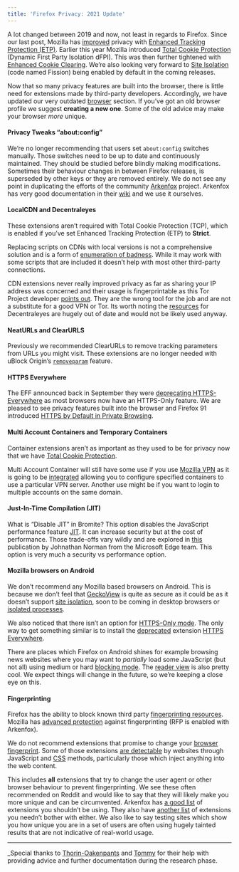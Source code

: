 ```yaml
---
title: 'Firefox Privacy: 2021 Update'
---
```

A lot changed between 2019 and now, not least in regards to Firefox. Since our last post, Mozilla has [improved](https://blog.mozilla.org/en/products/firefox/latest-firefox-rolls-out-enhanced-tracking-protection-2-0-blocking-redirect-trackers-by-default/) privacy with [Enhanced Tracking Protection (ETP)](https://blog.mozilla.org/en/products/firefox/firefox-now-available-with-enhanced-tracking-protection-by-default/). Earlier this year Mozilla introduced [Total Cookie Protection](https://blog.mozilla.org/security/2021/02/23/total-cookie-protection/) (Dynamic First Party Isolation dFPI). This was then further tightened with [Enhanced Cookie Clearing](https://blog.mozilla.org/security/2021/08/10/firefox-91-introduces-enhanced-cookie-clearing/). We’re also looking very forward to [Site Isolation](https://blog.mozilla.org/security/2021/05/18/introducing-site-isolation-in-firefox/) (code named Fission) being enabled by default in the coming releases.

Now that so many privacy features are built into the browser, there is little need for extensions made by third-party developers. Accordingly, we have updated our very outdated [browser](https://www.privacyguides.org/browsers) section. If you’ve got an old browser profile we suggest **creating a new one**. Some of the old advice may make your browser _more_ unique.

#### Privacy Tweaks “about:config”

We’re no longer recommending that users set `about:config` switches manually. Those switches need to be up to date and continuously maintained. They should be studied before blindly making modifications. Sometimes their behaviour changes in between Firefox releases, is superseded by other keys or they are removed entirely. We do not see any point in duplicating the efforts of the community [Arkenfox](https://github.com/arkenfox/user.js) project. Arkenfox has very good documentation in their [wiki](https://github.com/arkenfox/user.js/wiki) and we use it ourselves.

#### LocalCDN and Decentraleyes

These extensions aren’t required with Total Cookie Protection (TCP), which is enabled if you’ve set Enhanced Tracking Protection (ETP) to **Strict**.

Replacing scripts on CDNs with local versions is not a comprehensive solution and is a form of [enumeration of badness](https://www.ranum.com/security/computer_security/editorials/dumb/). While it may work with some scripts that are included it doesn’t help with most other third-party connections.

CDN extensions never really improved privacy as far as sharing your IP address was concerned and their usage is fingerprintable as this Tor Project developer [points out](https://gitlab.torproject.org/tpo/applications/tor-browser/-/issues/22089#note_2639603). They are the wrong tool for the job and are not a substitute for a good VPN or Tor. Its worth noting the [resources](https://git.synz.io/Synzvato/decentraleyes/-/tree/master/resources) for Decentraleyes are hugely out of date and would not be likely used anyway.

#### NeatURLs and ClearURLS

Previously we recommended ClearURLs to remove tracking parameters from URLs you might visit. These extensions are no longer needed with uBlock Origin’s [`removeparam`](https://github.com/gorhill/uBlock/wiki/Static-filter-syntax#removeparam) feature.

#### HTTPS Everywhere

The EFF announced back in September they were [deprecating HTTPS-Everywhere](https://www.eff.org/deeplinks/2021/09/https-actually-everywhere) as most browsers now have an HTTPS-Only feature. We are pleased to see privacy features built into the browser and Firefox 91 introduced [HTTPS by Default in Private Browsing](https://blog.mozilla.org/security/2021/08/10/firefox-91-introduces-https-by-default-in-private-browsing/).

#### Multi Account Containers and Temporary Containers

Container extensions aren’t as important as they used to be for privacy now that we have [Total Cookie Protection](https://blog.mozilla.org/security/2021/02/23/total-cookie-protection/).

Multi Account Container will still have some use if you use [Mozilla VPN](https://en.wikipedia.org/wiki/Mozilla_VPN) as it is going to be [integrated](https://github.com/mozilla/multi-account-containers/issues/2210) allowing you to configure specified containers to use a particular VPN server. Another use might be if you want to login to multiple accounts on the same domain.

#### Just-In-Time Compilation (JIT)

What is “Disable JIT” in Bromite? This option disables the JavaScript performance feature [JIT](https://en.wikipedia.org/wiki/Just-in-time_compilation). It can increase security but at the cost of performance. Those trade-offs vary wildly and are explored in [this](https://microsoftedge.github.io/edgevr/posts/Super-Duper-Secure-Mode/) publication by Johnathan Norman from the Microsoft Edge team. This option is very much a security vs performance option.

#### Mozilla browsers on Android

We don’t recommend any Mozilla based browsers on Android. This is because we don’t feel that [GeckoView](https://mozilla.github.io/geckoview) is quite as secure as it could be as it doesn’t support [site isolation](https://hacks.mozilla.org/2021/05/introducing-firefox-new-site-isolation-security-architecture), soon to be coming in desktop browsers or [isolated processes](https://bugzilla.mozilla.org/show_bug.cgi?id=1565196).

We also noticed that there isn’t an option for [HTTPS-Only mode](https://github.com/mozilla-mobile/fenix/issues/16952#issuecomment-907960218). The only way to get something similar is to install the [deprecated](https://www.eff.org/deeplinks/2021/09/https-actually-everywhere) extension [HTTPS Everywhere](https://www.eff.org/https-everywhere).

There are places which Firefox on Android shines for example browsing news websites where you may want to _partially_ load some JavaScript (but not all) using medium or hard [blocking mode](https://github.com/gorhill/uBlock/wiki/Blocking-mode). The [reader view](https://support.mozilla.org/en-US/kb/view-articles-reader-view-firefox-android) is also pretty cool. We expect things will change in the future, so we’re keeping a close eye on this.

#### Fingerprinting

Firefox has the ability to block known third party [fingerprinting resources](https://blog.mozilla.org/security/2020/01/07/firefox-72-fingerprinting/). Mozilla has [advanced protection](https://support.mozilla.org/kb/firefox-protection-against-fingerprinting) against fingerprinting (RFP is enabled with Arkenfox).

We do not recommend extensions that promise to change your [browser fingerprint](https://blog.torproject.org/browser-fingerprinting-introduction-and-challenges-ahead/). Some of those extensions [are detectable](https://www.cse.chalmers.se/~andrei/codaspy17.pdf) by websites through JavaScript and [CSS](https://hal.archives-ouvertes.fr/hal-03152176/file/style-fingerprinting-usenix.pdf) methods, particularly those which inject anything into the web content.

This includes **all** extensions that try to change the user agent or other browser behaviour to prevent fingerprinting. We see these often recommended on Reddit and would like to say that they will likely make you more unique and can be circumvented. Arkenfox has [a good list](https://github.com/arkenfox/user.js/wiki/4.1-Extensions#small_orange_diamond-%EF%B8%8F-anti-fingerprinting-extensions-fk-no) of extensions you shouldn’t be using. They also have [another list](https://github.com/arkenfox/user.js/wiki/4.1-Extensions#small_orange_diamond-dont-bother) of extensions you needn’t bother with either. We also like to say testing sites which show you how unique you are in a set of users are often using hugely tainted results that are not indicative of real-world usage.

----------

_Special thanks to [Thorin-Oakenpants](https://github.com/Thorin-Oakenpants) and [Tommy](https://tommytran.io) for their help with providing advice and further documentation during the research phase.
